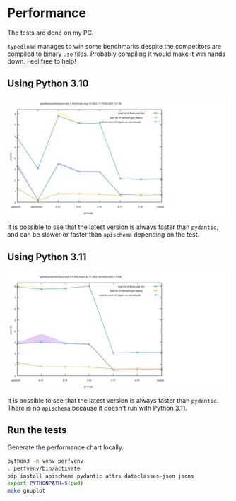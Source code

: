 Performance
===========

The tests are done on my PC.

`typedload` manages to win some benchmarks despite the competitors are compiled to binary `.so` files. Probably compiling it would make it win hands down. Feel free to help!

Using Python 3.10
-----------------

![performance chart](3.10.svg "Title")

It is possible to see that the latest version is always faster than `pydantic`, and can be slower or faster than `apischema` depending on the test.

Using Python 3.11
-----------------

![performance chart](3.11.svg "Title")

It is possible to see that the latest version is always faster than `pydantic`. There is no `apischema` because it doesn't run with Python 3.11.


Run the tests
-------------

Generate the performance chart locally.

```bash
python3 -m venv perfvenv
. perfvenv/bin/activate
pip install apischema pydantic attrs dataclasses-json jsons
export PYTHONPATH=$(pwd)
make gnuplot
```
